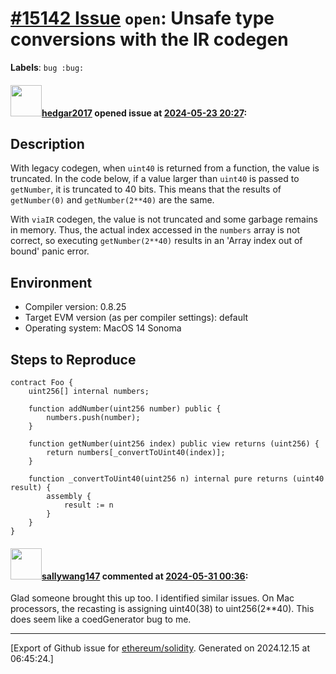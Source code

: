 # [\#15142 Issue](https://github.com/ethereum/solidity/issues/15142) `open`: Unsafe type conversions with the IR codegen
**Labels**: `bug :bug:`


#### <img src="https://avatars.githubusercontent.com/u/31586236?u=c9570edf68871d3ef3094da164e6f23117d36587&v=4" width="50">[hedgar2017](https://github.com/hedgar2017) opened issue at [2024-05-23 20:27](https://github.com/ethereum/solidity/issues/15142):

## Description

With legacy codegen, when `uint40` is returned from a function, the value is truncated. In the code below, if a value larger than `uint40` is passed to `getNumber`, it is truncated to 40 bits. This means that the results of `getNumber(0)` and `getNumber(2**40)` are the same.

With `viaIR` codegen, the value is not truncated and some garbage remains in memory. Thus, the actual index accessed in the `numbers` array is not correct, so executing `getNumber(2**40)` results in an 'Array index out of bound' panic error.

## Environment

- Compiler version: 0.8.25
- Target EVM version (as per compiler settings): default
- Operating system: MacOS 14 Sonoma

## Steps to Reproduce

```solidity
contract Foo {
    uint256[] internal numbers;

    function addNumber(uint256 number) public {
        numbers.push(number);
    }

    function getNumber(uint256 index) public view returns (uint256) {
        return numbers[_convertToUint40(index)];
    }

    function _convertToUint40(uint256 n) internal pure returns (uint40 result) {
        assembly {
            result := n
        }
    }
}
```

#### <img src="https://avatars.githubusercontent.com/u/60257613?v=4" width="50">[sallywang147](https://github.com/sallywang147) commented at [2024-05-31 00:36](https://github.com/ethereum/solidity/issues/15142#issuecomment-2141048778):

Glad someone brought this up too. I identified similar issues. On Mac processors, the recasting is assigning uint40(38) to uint256(2**40). This does seem like a coedGenerator bug to me.


-------------------------------------------------------------------------------



[Export of Github issue for [ethereum/solidity](https://github.com/ethereum/solidity). Generated on 2024.12.15 at 06:45:24.]
